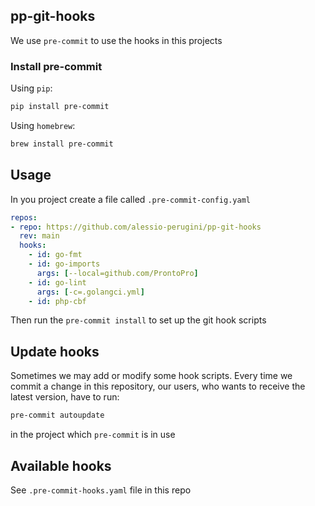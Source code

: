 ## pp-git-hooks

We use `pre-commit` to use the hooks in this projects

### Install pre-commit

Using `pip`:

```bash
pip install pre-commit
```

Using `homebrew`:

```bash
brew install pre-commit
```

## Usage

In you project create a file called `.pre-commit-config.yaml`

```yaml
repos:
- repo: https://github.com/alessio-perugini/pp-git-hooks
  rev: main
  hooks:
    - id: go-fmt
    - id: go-imports
      args: [--local=github.com/ProntoPro]
    - id: go-lint
      args: [-c=.golangci.yml]
    - id: php-cbf
```

Then run the `pre-commit install` to set up the git hook scripts

## Update hooks

Sometimes we may add or modify some hook scripts. Every time we commit a change
in this repository, our users, who wants to receive the latest version, have to
run:
```bash
pre-commit autoupdate
```
in the project which `pre-commit` is in use

## Available hooks

See `.pre-commit-hooks.yaml` file in this repo
